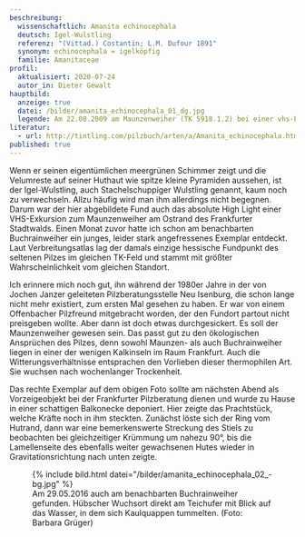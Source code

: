 ```yaml
---
beschreibung:
  wissenschaftlich: Amanita echinocephala
  deutsch: Igel-Wulstling
  referenz: "(Vittad.) Costantin; L.M. Dufour 1891"
  synonym: echinocephala = igelköpfig
  familie: Amanitaceae
profil:
  aktualisiert: 2020-07-24
  autor_in: Dieter Gewalt
hauptbild:
  anzeige: true
  datei: /bilder/amanita_echinocephala_01_dg.jpg
  legende: Am 22.08.2009 am Maunzenweiher (TK 5918.1.2) bei einer vhs-Exkursion gefunden. In unmittelbarer Nähe wuchsen auch mehrere Fruchtkörper des Wurzelnden Bitterröhrlings Boletus radicans.
literatur:
  - url: http://tintling.com/pilzbuch/arten/a/Amanita_echinocephala.html
published: true
---
```


Wenn er seinen eigentümlichen meergrünen Schimmer zeigt und die Velumreste auf seiner Huthaut wie spitze kleine Pyramiden aussehen, ist der Igel-Wulstling, auch Stachelschuppiger Wulstling genannt, kaum noch zu verwechseln. Allzu häufig wird man ihm allerdings nicht begegnen. Darum war der hier abgebildete Fund auch das absolute High Light einer VHS-Exkursion zum Maunzenweiher am Ostrand des Frankfurter Stadtwalds. Einen Monat zuvor hatte ich schon am benachbarten Buchrainweiher ein junges, leider stark angefressenes Exemplar entdeckt. Laut Verbreitungsatlas lag der damals einzige hessische Fundpunkt des seltenen Pilzes im gleichen TK-Feld und stammt mit größter Wahrscheinlichkeit vom gleichen Standort.

Ich erinnere mich noch gut, ihn während der 1980er Jahre in der von Jochen Janzer geleiteten Pilzberatungsstelle Neu Isenburg, die schon lange nicht mehr existiert, zum ersten Mal gesehen zu haben. Er war von einem Offenbacher Pilzfreund mitgebracht worden, der den Fundort partout nicht preisgeben wollte. Aber dann ist doch etwas durchgesickert. Es soll der Maunzenweiher gewesen sein. Das passt gut zu den ökologischen Ansprüchen des Pilzes, denn sowohl Maunzen- als auch Buchrainweiher liegen in einer der wenigen Kalkinseln im Raum Frankfurt. Auch die Witterungsverhältnisse entsprachen den Vorlieben dieser thermophilen Art. Sie wuchsen nach wochenlanger Trockenheit.

Das rechte Exemplar auf dem obigen Foto sollte am nächsten Abend als Vorzeigeobjekt bei der Frankfurter Pilzberatung dienen und wurde zu Hause in einer schattigen Balkonecke deponiert. Hier zeigte das Prachtstück, welche Kräfte noch in ihm steckten. Zunächst löste sich der Ring vom Hutrand, dann war eine bemerkenswerte Streckung des Stiels zu beobachten bei gleichzeitiger Krümmung um nahezu 90°, bis die Lamellenseite des ebenfalls weiter gewachsenen Hutes wieder in Gravitationsrichtung nach unten zeigte.

<div class="figure">
  <figure class="standard">
    {% include bild.html datei="/bilder/amanita_echinocephala_02_-bg.jpg" %}
    <figcaption>Am 29.05.2016 auch am benachbarten Buchrainweiher gefunden. Hübscher Wuchsort direkt am Teichufer mit Blick auf das Wasser, in dem sich Kaulquappen tummelten. (Foto: Barbara Grüger)</figcaption>
  </figure>
</div>

